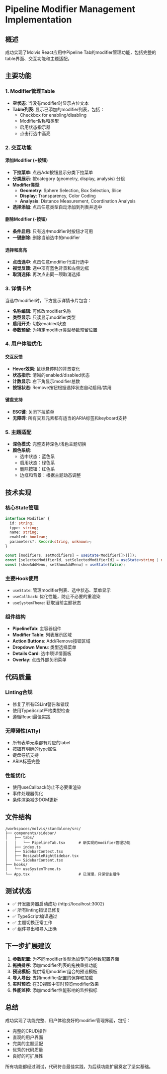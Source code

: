 # Pipeline Modifier Management Implementation

## 概述

成功实现了Molvis React应用中Pipeline Tab的modifier管理功能，包括完整的table界面、交互功能和主题适配。

## 主要功能

### 1. Modifier管理Table
- **空状态**: 当没有modifier时显示占位文本
- **Table列表**: 显示已添加的modifier列表，包括：
  - Checkbox for enabling/disabling
  - Modifier名称和类型
  - 启用状态指示器
  - 点击行选中高亮

### 2. 交互功能

#### 添加Modifier (+按钮)
- **下拉菜单**: 点击Add按钮显示分类下拉菜单
- **分类展示**: 按category (geometry, display, analysis) 分组
- **Modifier类型**:
  - **Geometry**: Sphere Selection, Box Selection, Slice
  - **Display**: Transparency, Color Coding  
  - **Analysis**: Distance Measurement, Coordination Analysis
- **选择添加**: 点击任意类型自动添加到列表并选中

#### 删除Modifier (-按钮)
- **条件启用**: 只有选中modifier时按钮才可用
- **一键删除**: 删除当前选中的modifier

#### 选择和高亮
- **点击选中**: 点击任意modifier行进行选中
- **视觉反馈**: 选中项有蓝色背景和左侧边框
- **取消选择**: 再次点击同一项取消选择

### 3. 详情卡片
当选中modifier时，下方显示详情卡片包含：
- **名称编辑**: 可修改modifier名称
- **类型显示**: 只读显示modifier类型
- **启用开关**: 切换enabled状态
- **参数预留**: 为特定modifier类型参数预留位置

### 4. 用户体验优化

#### 交互反馈
- **Hover效果**: 鼠标悬停时的背景变化
- **状态指示**: 清晰的enabled/disabled状态
- **计数显示**: 右下角显示modifier总数
- **按钮状态**: Remove按钮根据选择状态自动启用/禁用

#### 键盘支持
- **ESC键**: 关闭下拉菜单
- **无障碍**: 所有交互元素都有适当的ARIA标签和keyboard支持

### 5. 主题适配
- **深色模式**: 完整支持深色/浅色主题切换
- **颜色系统**: 
  - 选中状态：蓝色系
  - 启用状态：绿色系  
  - 删除按钮：红色系
  - 边框和背景：根据主题动态调整

## 技术实现

### 核心State管理
```typescript
interface Modifier {
  id: string;
  type: string;
  name: string;
  enabled: boolean;
  parameters?: Record<string, unknown>;
}

const [modifiers, setModifiers] = useState<Modifier[]>([]);
const [selectedModifierId, setSelectedModifierId] = useState<string | null>(null);
const [showAddMenu, setShowAddMenu] = useState(false);
```

### 主要Hook使用
- `useState`: 管理modifier列表、选中状态、菜单显示
- `useCallback`: 优化性能，防止不必要的重渲染
- `useSystemTheme`: 获取当前主题状态

### 组件结构
- **PipelineTab**: 主容器组件
- **Modifier Table**: 列表展示区域
- **Action Buttons**: Add/Remove按钮区域
- **Dropdown Menu**: 类型选择菜单
- **Details Card**: 选中项详情面板
- **Overlay**: 点击外部关闭菜单

## 代码质量

### Linting合规
- 修复了所有ESLint警告和错误
- 使用TypeScript严格类型检查
- 遵循React最佳实践

### 无障碍性(A11y)
- 所有表单元素都有对应的label
- 按钮有明确的type属性
- 键盘导航支持
- ARIA标签完整

### 性能优化
- 使用useCallback防止不必要重渲染
- 事件处理器优化
- 条件渲染减少DOM更新

## 文件结构

```
/workspaces/molvis/standalone/src/
├── components/sidebar/
│   ├── tabs/
│   │   └── PipelineTab.tsx      # 新实现的modifier管理功能
│   ├── index.ts
│   ├── SidebarContext.tsx
│   ├── ResizableRightSidebar.tsx
│   └── SidebarContent.tsx
├── hooks/
│   └── useSystemTheme.ts
└── App.tsx                      # 已清理，只保留主组件
```

## 测试状态

- ✅ 开发服务器启动成功 (http://localhost:3002)
- ✅ 所有linting错误已修复
- ✅ TypeScript编译通过
- ✅ 主题切换正常工作
- ✅ 组件导出和导入正确

## 下一步扩展建议

1. **参数配置**: 为不同modifier类型添加专门的参数配置界面
2. **拖拽排序**: 添加modifier列表的拖拽重排功能
3. **预设模板**: 提供常用modifier组合的预设模板
4. **导入导出**: 支持modifier配置的保存和加载
5. **实时预览**: 在3D视图中实时预览modifier效果
6. **性能监控**: 添加modifier性能影响的监控指标

## 总结

成功实现了功能完整、用户体验良好的modifier管理界面，包括：
- 完整的CRUD操作
- 直观的用户界面
- 完美的主题适配
- 优秀的代码质量
- 良好的可扩展性

所有功能都经过测试，代码符合最佳实践，为后续功能扩展奠定了坚实基础。
